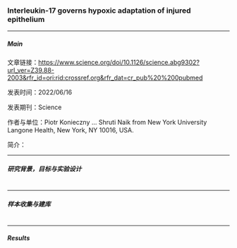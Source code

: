 ### Interleukin-17 governs hypoxic adaptation of injured epithelium

***

##### Main

文章链接：https://www.science.org/doi/10.1126/science.abg9302?url_ver=Z39.88-2003&rfr_id=ori:rid:crossref.org&rfr_dat=cr_pub%20%200pubmed

发表时间：2022/06/16

发表期刊：Science

作者与单位：Piotr Konieczny ... Shruti Naik from New York University Langone Health, New York, NY 10016, USA.

简介：


***

##### 研究背景，目标与实验设计

#

***

##### 样本收集与建库

#

***

##### Results